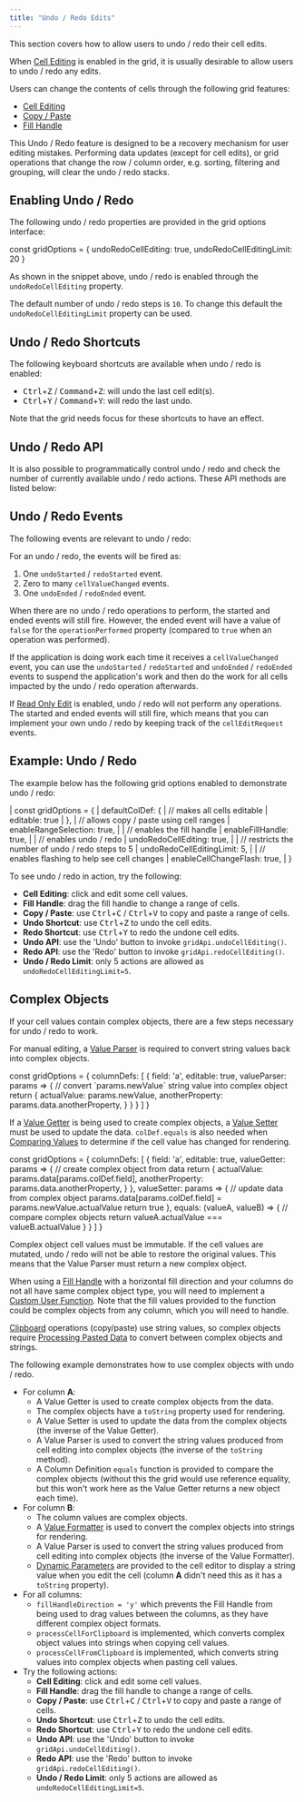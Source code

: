 ```yaml
---
title: "Undo / Redo Edits"
---
```


This section covers how to allow users to undo / redo their cell edits.

When [Cell Editing](/cell-editing/) is enabled in the grid, it is usually desirable to allow users to undo / redo any edits.

Users can change the contents of cells through the following grid features:

- [Cell Editing](/cell-editing/)
- [Copy / Paste](/clipboard/)
- [Fill Handle](/range-selection-fill-handle/)

<note>
This Undo / Redo feature is designed to be a recovery mechanism for user editing mistakes. Performing data updates (except for cell edits), or grid
operations that change the row / column order, e.g. sorting, filtering and grouping, will clear the
undo / redo stacks.
</note>

## Enabling Undo / Redo

The following undo / redo properties are provided in the grid options interface:

<snippet>
const gridOptions = {
    undoRedoCellEditing: true,
    undoRedoCellEditingLimit: 20
}
</snippet>

As shown in the snippet above, undo / redo is enabled through the `undoRedoCellEditing` property.


The default number of undo / redo steps is `10`. To change this default the `undoRedoCellEditingLimit` property can be used.

## Undo / Redo Shortcuts


The following keyboard shortcuts are available when undo / redo is enabled:

- <kbd>Ctrl</kbd>+<kbd>Z</kbd> / <kbd>Command</kbd>+<kbd>Z</kbd>: will undo the last cell edit(s).
- <kbd>Ctrl</kbd>+<kbd>Y</kbd> / <kbd>Command</kbd>+<kbd>Y</kbd>: will redo the last undo.

Note that the grid needs focus for these shortcuts to have an effect.

## Undo / Redo API

It is also possible to programmatically control undo / redo and check the number of currently available undo / redo actions. These API methods are listed below:

<api-documentation source='grid-api/api.json' section='UndoRedo'></api-documentation>

## Undo / Redo Events

The following events are relevant to undo / redo:

<api-documentation source='grid-events/events.json' section='editing' names='["undoStarted", "undoEnded", "redoStarted", "redoEnded", "cellValueChanged"]'></api-documentation>

For an undo / redo, the events will be fired as:

1. One `undoStarted` / `redoStarted` event.
1. Zero to many `cellValueChanged` events.
1. One `undoEnded` / `redoEnded` event.

When there are no undo / redo operations to perform, the started and ended events will still fire. However, the ended event will have a value of `false` for the `operationPerformed` property (compared to `true` when an operation was performed).

If the application is doing work each time it receives a `cellValueChanged` event, you can use the `undoStarted` / `redoStarted` and `undoEnded` / `redoEnded` events to suspend the application's work and then do the work for all cells impacted by the undo / redo operation afterwards.

If [Read Only Edit](/value-setters/#read-only-edit) is enabled, undo / redo will not perform any operations. The started and ended events will still fire, which means that you can implement your own undo / redo by keeping track of the `cellEditRequest` events.

## Example: Undo / Redo

The example below has the following grid options enabled to demonstrate undo / redo:

<snippet spaceBetweenProperties="true">
| const gridOptions = {
|     defaultColDef: {
|         // makes all cells editable
|         editable: true
|     },
|     // allows copy / paste using cell ranges
|     enableRangeSelection: true,
| 
|     // enables the fill handle
|     enableFillHandle: true,
| 
|     // enables undo / redo
|     undoRedoCellEditing: true,
| 
|     // restricts the number of undo / redo steps to 5
|     undoRedoCellEditingLimit: 5,
| 
|     // enables flashing to help see cell changes
|     enableCellChangeFlash: true,
| }
</snippet>

To see undo / redo in action, try the following:

- **Cell Editing**: click and edit some cell values.
- **Fill Handle**: drag the fill handle to change a range of cells.
- **Copy / Paste**: use <kbd>Ctrl</kbd>+<kbd>C</kbd> / <kbd>Ctrl</kbd>+<kbd>V</kbd> to copy and paste a range of cells.
- **Undo Shortcut**: use <kbd>Ctrl</kbd>+<kbd>Z</kbd> to undo the cell edits.
- **Redo Shortcut**: use <kbd>Ctrl</kbd>+<kbd>Y</kbd> to redo the undone cell edits.
- **Undo API**: use the 'Undo' button to invoke `gridApi.undoCellEditing()`.
- **Redo API**: use the 'Redo' button to invoke `gridApi.redoCellEditing()`.
- **Undo / Redo Limit**: only 5 actions are allowed as `undoRedoCellEditingLimit=5`.

<grid-example title='Undo / Redo' name='undo-redo' type='generated' options='{ "enterprise": true, "exampleHeight": 530, "modules": ["clientside", "range", "clipboard"] }'></grid-example>

## Complex Objects

If your cell values contain complex objects, there are a few steps necessary for undo / redo to work.

For manual editing, a [Value Parser](/value-parsers/) is required to convert string values back into complex objects.

<snippet>
const gridOptions = {
    columnDefs: [
        {
            field: 'a',
            editable: true,
            valueParser: params => {
                // convert `params.newValue` string value into complex object
                return {
                    actualValue: params.newValue,
                    anotherProperty: params.data.anotherProperty,
                }
            }
        }
    ]
}
</snippet>

If a [Value Getter](/value-getters/) is being used to create complex objects, a [Value Setter](/value-setters/) must be used to update the data. `colDef.equals` is also needed when [Comparing Values](/change-detection/#comparing-values) to determine if the cell value has changed for rendering.

<snippet>
const gridOptions = {
    columnDefs: [
        {
            field: 'a',
            editable: true,
            valueGetter: params => {
                // create complex object from data
                return {
                    actualValue: params.data[params.colDef.field],
                    anotherProperty: params.data.anotherProperty,
                }
            },
            valueSetter: params => {
                // update data from complex object
                params.data[params.colDef.field] = params.newValue.actualValue
                return true
            },
            equals: (valueA, valueB) => {
                // compare complex objects
                return valueA.actualValue === valueB.actualValue
            }
        }
    ]
}
</snippet>

Complex object cell values must be immutable. If the cell values are mutated, undo / redo will not be able to restore the original values. This means that the Value Parser must return a new complex object.

When using a [Fill Handle](/range-selection-fill-handle/) with a horizontal fill direction and your columns do not all have same complex object type, you will need to implement a [Custom User Function](/range-selection-fill-handle/#custom-user-function). Note that the fill values provided to the function could be complex objects from any column, which you will need to handle.

[Clipboard](/clipboard/) operations (copy/paste) use string values, so complex objects require [Processing Pasted Data](/clipboard/#processing-pasted-data) to convert between complex objects and strings.

The following example demonstrates how to use complex objects with undo / redo.
- For column **A**:
    - A Value Getter is used to create complex objects from the data.
    - The complex objects have a `toString` property used for rendering.
    - A Value Setter is used to update the data from the complex objects (the inverse of the Value Getter).
    - A Value Parser is used to convert the string values produced from cell editing into complex objects (the inverse of the `toString` method).
    - A Column Definition `equals` function is provided to compare the complex objects (without this the grid would use reference equality, but this won't work here as the Value Getter returns a new object each time).
- For column **B**:
    - The column values are complex objects.
    - A [Value Formatter](/value-formatters/) is used to convert the complex objects into strings for rendering.
    - A Value Parser is used to convert the string values produced from cell editing into complex objects (the inverse of the Value Formatter).
    - [Dynamic Parameters](/cell-editors/#dynamic-parameters) are provided to the cell editor to display a string value when you edit the cell (column **A** didn't need this as it has a `toString` property).
- For all columns:
    - `fillHandleDirection = 'y'` which prevents the Fill Handle from being used to drag values between the columns, as they have different complex object formats.
    - `processCellForClipboard` is implemented, which converts complex object values into strings when copying cell values.
    - `processCellFromClipboard` is implemented, which converts string values into complex objects when pasting cell values.
- Try the following actions:
    - **Cell Editing**: click and edit some cell values.
    - **Fill Handle**: drag the fill handle to change a range of cells.
    - **Copy / Paste**: use <kbd>Ctrl</kbd>+<kbd>C</kbd> / <kbd>Ctrl</kbd>+<kbd>V</kbd> to copy and paste a range of cells.
    - **Undo Shortcut**: use <kbd>Ctrl</kbd>+<kbd>Z</kbd> to undo the cell edits.
    - **Redo Shortcut**: use <kbd>Ctrl</kbd>+<kbd>Y</kbd> to redo the undone cell edits.
    - **Undo API**: use the 'Undo' button to invoke `gridApi.undoCellEditing()`.
    - **Redo API**: use the 'Redo' button to invoke `gridApi.redoCellEditing()`.
    - **Undo / Redo Limit**: only 5 actions are allowed as `undoRedoCellEditingLimit=5`.


<grid-example title='Undo / Redo with Complex Objects' name='undo-redo-complex-objects' type='generated' options='{ "enterprise": true, "exampleHeight": 530, "modules": ["clientside", "range", "clipboard"] }'></grid-example>

